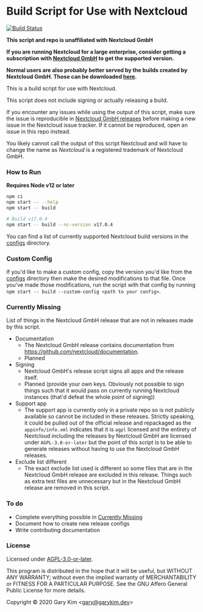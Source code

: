 # Build Script for Use with Nextcloud

[![Build Status](https://ghdrone.garykim.dev/api/badges/gary-kim/nc-build-script/status.svg)](https://ghdrone.garykim.dev/gary-kim/nc-build-script)

**This script and repo is unaffiliated with Nextcloud GmbH**

**If you are running Nextcloud for a large enterprise, consider getting a subscription with [Nextcloud GmbH](https://nextcloud.com/enterprise/) to get the supported version.**

**Normal users are also probably better served by the builds created by Nextcloud GmbH. Those can be downloaded [here](https://nextcloud.com/install/).**

This is a build script for use with Nextcloud.

This script does not include signing or actually releasing a build.

If you encounter any issues while using the output of this script, make sure the issue is reproducible in [Nextcloud GmbH releases](https://download.nextcloud.com/server/releases/) before making a new issue in the Nextcloud issue tracker. If it cannot be reproduced, open an issue in this repo instead.

You likely cannot call the output of this script Nextcloud and will have to change the name as *Nextcloud* is a registered trademark of Nextcloud GmbH.

### How to Run

**Requires Node v12 or later**

```bash
npm ci
npm start -- --help
npm start -- build

# Build v17.0.4
npm start -- build --nc-version v17.0.4
```

You can find a list of currently supported Nextcloud build versions in the [configs](configs) directory.

### Custom Config

If you'd like to make a custom config, copy the version you'd like from the [configs](configs) directory then make the desired modifications to that file.
Once you've made those modifications, run the script with that config by running `npm start -- build --custom-config <path to your config>`.

### Currently Missing

List of things in the Nextcloud GmbH release that are not in releases made by this script.

* Documentation
    * The Nextcloud GmbH release contains documentation from <https://github.com/nextcloud/documentation>.
    * Planned
* Signing
    * Nextcloud GmbH's release script signs all apps and the release itself.
    * Planned (provide your own keys. Obviously not possible to sign things such that it would pass on currently running Nextcloud instances (that'd defeat the whole point of signing))
* Support app
    * The support app is currently only in a private repo so is not publicly available so cannot be included in these releases. Strictly speaking, it could be pulled out of the official release and repackaged as the `appinfo/info.xml` indicates that it is `agpl` licensed and the entirety of Nextcloud including the releases by Nextcloud GmbH are licensed under `AGPL-3.0-or-later` but the point of this script is to be able to generate releases without having to use the Nextcloud GmbH releases.
* Exclude list different
    * The exact exclude list used is different so some files that are in the Nextcloud GmbH release are excluded in this release. Things such as extra test files are unnecessary but in the Nextcloud GmbH release are removed in this script.

### To do

* Complete everything possible in [Currently Missing](#currently-missing)
* Document how to create new release configs
* Write contributing documentation

### License

Licensed under [AGPL-3.0-or-later](LICENSE).

This program is distributed in the hope that it will be useful, but WITHOUT ANY WARRANTY; without even the implied warranty of MERCHANTABILITY or FITNESS FOR A PARTICULAR PURPOSE.  See the GNU Affero General Public License for more details.

Copyright &copy; 2020 Gary Kim &lt;<gary@garykim.dev>&gt;

